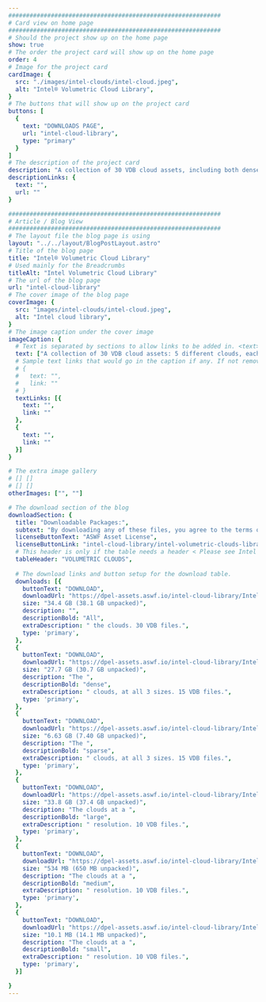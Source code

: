 ```yaml
---
############################################################
# Card view on home page
############################################################
# Should the project show up on the home page
show: true
# The order the project card will show up on the home page
order: 4
# Image for the project card
cardImage: {
  src: "./images/intel-clouds/intel-cloud.jpeg",
  alt: "Intel® Volumetric Cloud Library",
}
# The buttons that will show up on the project card
buttons: [
  {
    text: "DOWNLOADS PAGE",
    url: "intel-cloud-library",
    type: "primary"
  }
]
# The description of the project card
description: "A collection of 30 VDB cloud assets, including both dense and sparse clouds, at resolutions ranging from quite small (< 1 MB) to quite large (> 8 GB)."
descriptionLinks: {
  text: "",
  url: ""
}

############################################################
# Article / Blog View
############################################################
# The layout file the blog page is using
layout: "../../layout/BlogPostLayout.astro"
# Title of the blog page
title: "Intel® Volumetric Cloud Library"
# Used mainly for the Breadcrumbs
titleAlt: "Intel Volumetric Cloud Library"
# The url of the blog page
url: "intel-cloud-library"
# The cover image of the blog page
coverImage: {
  src: "images/intel-clouds/intel-cloud.jpeg",
  alt: "Intel cloud library",
}
# The image caption under the cover image
imageCaption: {
  # Text is separated by sections to allow links to be added in. <text> <link> <text>
  text: ["A collection of 30 VDB cloud assets: 5 different clouds, each in a dense version and a sparse version, and each of these at 3 different resolutions. The resolutions range from the very small (<1MB) for quick testing, through medium for typical film asset size, to the relatively large (>8GB) for scalability testing.",],
  # Sample text links that would go in the caption if any. If not remove them like this:
  # {
  #   text: "",
  #   link: ""
  # }
  textLinks: [{
    text: "",
    link: ""
  },
  {
    text: "",
    link: ""
  }]
}

# The extra image gallery
# [] []
# [] []
otherImages: ["", ""]

# The download section of the blog
downloadSection: {
  title: "Downloadable Packages:",
  subtext: "By downloading any of these files, you agree to the terms of the license linked below.",
  licenseButtonText: "ASWF Asset License",
  licenseButtonLink: "intel-cloud-library/intel-volumetric-clouds-library",
  # This header is only if the table needs a header < Please see Intel page for example of that >
  tableHeader: "VOLUMETRIC CLOUDS",
  
  # The download links and button setup for the download table.
  downloads: [{
    buttonText: "DOWNLOAD",
    downloadUrl: "https://dpel-assets.aswf.io/intel-cloud-library/IntelVolumetricClouds_full.zip",
    size: "34.4 GB (38.1 GB unpacked)",
    description: "",
    descriptionBold: "All",
    extraDescription: " the clouds. 30 VDB files.",
    type: 'primary',
  },
  {
    buttonText: "DOWNLOAD",
    downloadUrl: "https://dpel-assets.aswf.io/intel-cloud-library/IntelVolumetricClouds_dense.zip",
    size: "27.7 GB (30.7 GB unpacked)",
    description: "The ",
    descriptionBold: "dense",
    extraDescription: " clouds, at all 3 sizes. 15 VDB files.",
    type: 'primary',
  },
  {
    buttonText: "DOWNLOAD",
    downloadUrl: "https://dpel-assets.aswf.io/intel-cloud-library/IntelVolumetricClouds_sparse.zip",
    size: "6.63 GB (7.40 GB unpacked)",
    description: "The ",
    descriptionBold: "sparse",
    extraDescription: " clouds, at all 3 sizes. 15 VDB files.",
    type: 'primary',
  },
  {
    buttonText: "DOWNLOAD",
    downloadUrl: "https://dpel-assets.aswf.io/intel-cloud-library/IntelVolumetricClouds_large.zip",
    size: "33.8 GB (37.4 GB unpacked)",
    description: "The clouds at a ",
    descriptionBold: "large",
    extraDescription: " resolution. 10 VDB files.",
    type: 'primary',
  },
  {
    buttonText: "DOWNLOAD",
    downloadUrl: "https://dpel-assets.aswf.io/intel-cloud-library/IntelVolumetricClouds_medium.zip",
    size: "534 MB (650 MB unpacked)",
    description: "The clouds at a ",
    descriptionBold: "medium",
    extraDescription: " resolution. 10 VDB files.",
    type: 'primary',
  },
  {
    buttonText: "DOWNLOAD",
    downloadUrl: "https://dpel-assets.aswf.io/intel-cloud-library/IntelVolumetricClouds_small.zip",
    size: "10.1 MB (14.1 MB unpacked)",
    description: "The clouds at a ",
    descriptionBold: "small",
    extraDescription: " resolution. 10 VDB files.",
    type: 'primary',
  }]

}
---
```


